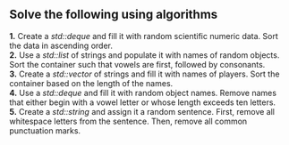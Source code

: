 ## Solve the following using algorithms

<b>1.</b> Create a <i>std::deque</i> and fill it with random scientific numeric data. Sort the data in ascending order. <br>
<b>2.</b> Use a <i>std::list</i> of strings and populate it with names of random objects. Sort the container such that vowels are first, followed by consonants. <br>
<b>3.</b> Create a <i>std::vector</i> of strings and fill it with names of players. Sort the container based on the length of the names. <br>
<b>4.</b> Use a <i>std::deque</i> and fill it with random object names. Remove names that either begin with a vowel letter or whose length exceeds ten letters. <br>
<b>5.</b> Create a <i>std::string</i> and assign it a random sentence. First, remove all whitespace letters from the sentence. Then, remove all common punctuation marks.

